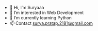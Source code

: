 - 👋 Hi, I’m Suryaaa
- 👀 I’m interested in Web Development
- 🌱 I’m currently learning Python
- 📫 Contact surya.pratap.2181@gmail.com

<!---
surya-pratap-2181/surya-pratap-2181 is a ✨ special ✨ repository because its `README.md` (this file) appears on your GitHub profile.
You can click the Preview link to take a look at your changes.
--->
